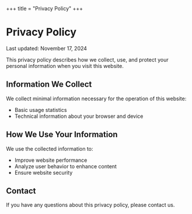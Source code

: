 +++
title = "Privacy Policy"
+++

# Privacy Policy

Last updated: November 17, 2024

This privacy policy describes how we collect, use, and protect your personal information when you visit this website.

## Information We Collect

We collect minimal information necessary for the operation of this website:
- Basic usage statistics
- Technical information about your browser and device

## How We Use Your Information

We use the collected information to:
- Improve website performance
- Analyze user behavior to enhance content
- Ensure website security

## Contact

If you have any questions about this privacy policy, please contact us.
